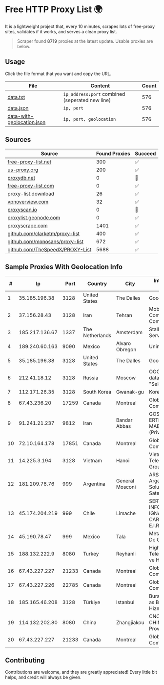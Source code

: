 
# Free HTTP Proxy List 🌍

It is a lightweight project that, every 10 minutes, scrapes lots of free-proxy sites, validates if it works, and serves a clean proxy list.


> Scraper found **8719** proxies at the latest update. Usable proxies are below.

## Usage

Click the file format that you want and copy the URL.


|File|Content|Count|
|----|-------|-----|
|[data.txt](https://raw.githubusercontent.com/themiralay/Proxy-List-World/master/data.txt)|`ip_address:port` combined (seperated new line)|576|
|[data.json](https://raw.githubusercontent.com/themiralay/Proxy-List-World/master/data.json)|`ip, port`|576|
|[data-with-geolocation.json](https://raw.githubusercontent.com/themiralay/Proxy-List-World/master/data-with-geolocation.json)|`ip, port, geolocation`|576|

## Sources

|Source|Found Proxies|Succeed|
|------|-------------|-------|
|[free-proxy-list.net](https://free-proxy-list.net)|300|✅|
|[us-proxy.org](https://www.us-proxy.org)|200|✅|
|[proxydb.net](http://proxydb.net)|0|🚫|
|[free-proxy-list.com](https://free-proxy-list.com/?page=&port=&type%5B%5D=http&type%5B%5D=https&up_time=0&search=Search)|0|✅|
|[proxy-list.download](https://www.proxy-list.download/HTTP)|26|✅|
|[vpnoverview.com](https://vpnoverview.com/privacy/anonymous-browsing/free-proxy-servers)|32|✅|
|[proxyscan.io](https://www.proxyscan.io)|0|🚫|
|[proxylist.geonode.com](https://proxylist.geonode.com/api/proxy-list?limit=300&page=1&sort_by=lastChecked&sort_type=desc&protocols=http,https)|0|✅|
|[proxyscrape.com](https://api.proxyscrape.com/v2/?request=displayproxies&protocol=http&timeout=10000&country=all&ssl=all&anonymity=all)|1401|✅|
|[github.com/clarketm/proxy-list](https://raw.githubusercontent.com/clarketm/proxy-list/master/proxy-list-raw.txt)|400|✅|
|[github.com/monosans/proxy-list](https://raw.githubusercontent.com/monosans/proxy-list/main/proxies/http.txt)|672|✅|
|[github.com/TheSpeedX/PROXY-List](https://raw.githubusercontent.com/TheSpeedX/PROXY-List/master/http.txt)|5688|✅|


## Sample Proxies With Geolocation Info

|#|Ip|Port|Country|City|Internet Service Provider|
|-|--|----|-------|----|-------------------------|
|1|35.185.196.38|3128|United States|The Dalles|Google LLC|
|2|37.156.28.43|3128|Iran|Tehran|Mobin Net Communication Company|
|3|185.217.136.67|1337|The Netherlands|Amsterdam|Stallion Network Services Limited|
|4|189.240.60.163|9090|Mexico|Alvaro Obregon|Uninet S.A. de C.V.|
|5|35.185.196.38|3128|United States|The Dalles|Google LLC|
|6|212.41.18.12|3128|Russia|Moscow|OOO "Network of data-centers "Selectel"|
|7|112.171.26.35|3128|South Korea|Gwanak-gu|Korea Telecom|
|8|67.43.236.20|17259|Canada|Montreal|GloboTech Communications|
|9|91.241.21.237|9812|Iran|Bandar Abbas|GOSTARESH-E-ERTEBATAT-E MABNA COMPANY (Private Joint Stock)|
|10|72.10.164.178|17851|Canada|Montreal|GloboTech Communications|
|11|14.225.3.194|3128|Vietnam|Hanoi|Vietnam Posts and Telecommunications Group|
|12|181.209.78.76|999|Argentina|General Mosconi|ARSAT - Empresa Argentina de Soluciones Satelitales S.A.|
|13|45.174.204.219|999|Chile|Limache|SERVICIOS INFORMÁTICOS IGNACIO LIZANA CARREÑO E.I.R.L(INALTEC).|
|14|45.190.78.47|999|Mexico|Tala|Meta Networks SA De CV|
|15|188.132.222.9|8080|Turkey|Reyhanli|High Speed Telekomunikasyon ve Hab. Hiz. Ltd. Sti.|
|16|67.43.227.227|21233|Canada|Montreal|GloboTech Communications|
|17|67.43.227.226|22785|Canada|Montreal|GloboTech Communications|
|18|185.165.46.208|3128|Türkiye|Istanbul|Burak Buylu trading as BurtiNET Internet Hizmetleri|
|19|114.132.202.80|8080|China|Zhangjiakou|CNC Group CHINA169 Hebei Province network|
|20|67.43.227.227|21233|Canada|Montreal|GloboTech Communications|



## Contributing

Contributions are welcome, and they are greatly appreciated! Every
little bit helps, and credit will always be given.

